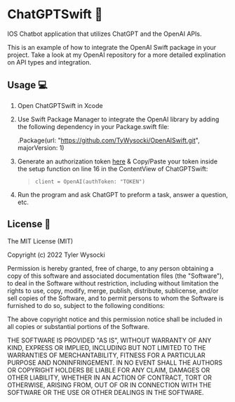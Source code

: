 # ChatGPTSwift  🤖

IOS Chatbot application that utilizes ChatGPT and the OpenAI APIs.

This is an example of how to integrate the OpenAI Swift package in your project. 
Take a look at my OpenAI repository for a more detailed explination on API types
and integration.


## Usage  💻

1. Open ChatGPTSwift in Xcode

2. Use Swift Package Manager to integrate the OpenAI library by adding the following dependency in your Package.swift file:

   .Package(url: "https://github.com/TyWysocki/OpenAISwift.git", majorVersion: 1)

3. Generate an authorization token [here](https://beta.openai.com/account/api-keys) & Copy/Paste your token
   inside the setup function on line 16 in the ContentView of ChatGPTSwift:
   
   >     client = OpenAI(authToken: "TOKEN")
   
4. Run the program and ask ChatGPT to preform a task, answer a question, etc.


## License  📜

The MIT License (MIT)

Copyright (c) 2022 Tyler Wysocki

Permission is hereby granted, free of charge, to any person obtaining a copy of this software and associated documentation files (the "Software"), to deal in the Software without restriction, including without limitation the rights to use, copy, modify, merge, publish, distribute, sublicense, and/or sell copies of the Software, and to permit persons to whom the Software is furnished to do so, subject to the following conditions:

The above copyright notice and this permission notice shall be included in all copies or substantial portions of the Software.

THE SOFTWARE IS PROVIDED "AS IS", WITHOUT WARRANTY OF ANY KIND, EXPRESS OR IMPLIED, INCLUDING BUT NOT LIMITED TO THE WARRANTIES OF MERCHANTABILITY, FITNESS FOR A PARTICULAR PURPOSE AND NONINFRINGEMENT. IN NO EVENT SHALL THE AUTHORS OR COPYRIGHT HOLDERS BE LIABLE FOR ANY CLAIM, DAMAGES OR OTHER LIABILITY, WHETHER IN AN ACTION OF CONTRACT, TORT OR OTHERWISE, ARISING FROM, OUT OF OR IN CONNECTION WITH THE SOFTWARE OR THE USE OR OTHER DEALINGS IN THE SOFTWARE.

